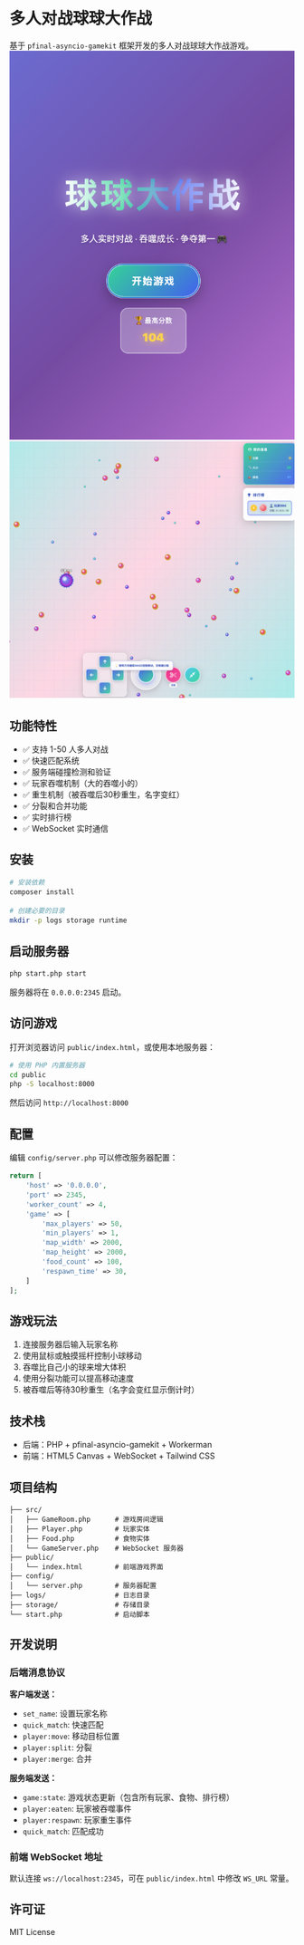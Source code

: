 # 多人对战球球大作战

基于 `pfinal-asyncio-gamekit` 框架开发的多人对战球球大作战游戏。
![](https://raw.githubusercontent.com/pfinal-nc/iGallery/master/blog/202510311610506.png)
![](https://raw.githubusercontent.com/pfinal-nc/iGallery/master/blog/202510311610932.png)


## 功能特性

- ✅ 支持 1-50 人多人对战
- ✅ 快速匹配系统
- ✅ 服务端碰撞检测和验证
- ✅ 玩家吞噬机制（大的吞噬小的）
- ✅ 重生机制（被吞噬后30秒重生，名字变红）
- ✅ 分裂和合并功能
- ✅ 实时排行榜
- ✅ WebSocket 实时通信

## 安装

```bash
# 安装依赖
composer install

# 创建必要的目录
mkdir -p logs storage runtime
```

## 启动服务器

```bash
php start.php start
```

服务器将在 `0.0.0.0:2345` 启动。

## 访问游戏

打开浏览器访问 `public/index.html`，或使用本地服务器：

```bash
# 使用 PHP 内置服务器
cd public
php -S localhost:8000
```

然后访问 `http://localhost:8000`

## 配置

编辑 `config/server.php` 可以修改服务器配置：

```php
return [
    'host' => '0.0.0.0',
    'port' => 2345,
    'worker_count' => 4,
    'game' => [
        'max_players' => 50,
        'min_players' => 1,
        'map_width' => 2000,
        'map_height' => 2000,
        'food_count' => 100,
        'respawn_time' => 30,
    ]
];
```

## 游戏玩法

1. 连接服务器后输入玩家名称
2. 使用鼠标或触摸摇杆控制小球移动
3. 吞噬比自己小的球来增大体积
4. 使用分裂功能可以提高移动速度
5. 被吞噬后等待30秒重生（名字会变红显示倒计时）

## 技术栈

- 后端：PHP + pfinal-asyncio-gamekit + Workerman
- 前端：HTML5 Canvas + WebSocket + Tailwind CSS

## 项目结构

```
├── src/
│   ├── GameRoom.php      # 游戏房间逻辑
│   ├── Player.php        # 玩家实体
│   ├── Food.php          # 食物实体
│   └── GameServer.php    # WebSocket 服务器
├── public/
│   └── index.html        # 前端游戏界面
├── config/
│   └── server.php        # 服务器配置
├── logs/                 # 日志目录
├── storage/              # 存储目录
└── start.php             # 启动脚本
```

## 开发说明

### 后端消息协议

**客户端发送：**
- `set_name`: 设置玩家名称
- `quick_match`: 快速匹配
- `player:move`: 移动目标位置
- `player:split`: 分裂
- `player:merge`: 合并

**服务端发送：**
- `game:state`: 游戏状态更新（包含所有玩家、食物、排行榜）
- `player:eaten`: 玩家被吞噬事件
- `player:respawn`: 玩家重生事件
- `quick_match`: 匹配成功

### 前端 WebSocket 地址

默认连接 `ws://localhost:2345`，可在 `public/index.html` 中修改 `WS_URL` 常量。

## 许可证

MIT License

